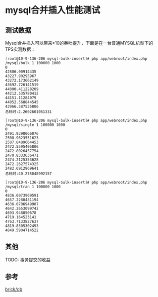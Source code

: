 # mysql合并插入性能测试

## 测试数据

Mysql合并插入可以带来*10的吞吐提升，下面是在一台普通MYSQL机型下的TPS实测数据：

```
[root@10-9-136-206 mysql-bulk-insert]# php app/webroot/index.php /mysql/bulk 1 100000 1000
0
42806.00914435
43227.90295967
43272.173662149
43692.726141519
44000.411228209
44212.535780412
44151.11284079
44052.568844545
43966.587535806
总耗时:2.2602601051331

[root@10-9-136-206 mysql-bulk-insert]# php app/webroot/index.php /mysql/single 1 100000 1000
0
2491.9398066076
2508.9623551623
2507.8489664453
2472.5595405806
2472.8026457754
2470.8333636471
2474.2125353628
2472.2627574325
2482.6912969641
总耗时:40.278048992157

[root@10-9-136-206 mysql-bulk-insert]# php app/webroot/index.php /mysql/tran 1 100000 1000
0
4836.6073969591
4657.2280431194
4636.0706949907
4642.2653099742
4693.948850678
4719.164523141
4763.7133827637
4819.8505302493
4849.5904714522
```

## 其他

TODO: 事务提交的收益

## 参考

[brick/db](https://github.com/brick/db)